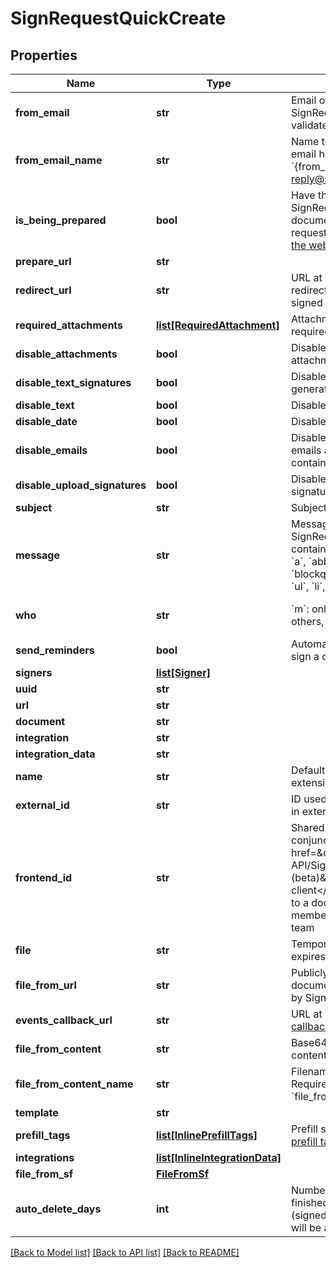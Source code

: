 # SignRequestQuickCreate

## Properties
Name | Type | Description | Notes
------------ | ------------- | ------------- | -------------
**from_email** | **str** | Email of user sending the SignRequest (must be a validated email) | [optional] 
**from_email_name** | **str** | Name to be used in the &#x60;From&#x60; email header, e.g. &#x60;{from_email_name} &lt;no-reply@signrequest.com&gt;&#x60; | [optional] 
**is_being_prepared** | **bool** | Have the sender of a SignRequest prepare the document before sending the request out, see: [prepare using the web interface](#section/Preparing-a-document/Prepare-using-the-web-interface) | [optional] 
**prepare_url** | **str** |  | [optional] 
**redirect_url** | **str** | URL at which SignRequest will redirect to when a document is signed | [optional] 
**required_attachments** | [**list[RequiredAttachment]**](RequiredAttachment.md) | Attachments that signers are required to upload | [optional] 
**disable_attachments** | **bool** | Disable uploading/adding of attachments | [optional] 
**disable_text_signatures** | **bool** | Disable usage of signatures generated by typing (text) | [optional] 
**disable_text** | **bool** | Disable adding of text | [optional] 
**disable_date** | **bool** | Disable adding of dates | [optional] 
**disable_emails** | **bool** | Disable all SignRequest status emails as well as the email that contains the signed documents | [optional] 
**disable_upload_signatures** | **bool** | Disable usage of uploaded signatures (images) | [optional] 
**subject** | **str** | Subject of SignRequest email | [optional] 
**message** | **str** | Message to include in SignRequest email, may contain the following html tags: &#x60;a&#x60;, &#x60;abbr&#x60;, &#x60;acronym&#x60;, &#x60;b&#x60;, &#x60;blockquote&#x60;, &#x60;code&#x60;, &#x60;em&#x60;, &#x60;i&#x60;, &#x60;ul&#x60;, &#x60;li&#x60;, &#x60;ol&#x60;, and &#x60;strong&#x60; | [optional] 
**who** | **str** | &#x60;m&#x60;: only me, &#x60;mo&#x60;: me and others, &#x60;o&#x60;: only others | [optional] [default to 'o']
**send_reminders** | **bool** | Automatically remind signers to sign a document | [optional] 
**signers** | [**list[Signer]**](Signer.md) |  | 
**uuid** | **str** |  | [optional] 
**url** | **str** |  | [optional] 
**document** | **str** |  | [optional] 
**integration** | **str** |  | [optional] 
**integration_data** | **str** |  | [optional] 
**name** | **str** | Defaults to filename, including extension | [optional] 
**external_id** | **str** | ID used to reference document in external system | [optional] 
**frontend_id** | **str** | Shared secret used in conjunction with &lt;a href&#x3D;\&quot;#section/Frontend-API/SignRequest-js-client-(beta)\&quot;&gt;SignRequest-js client&lt;/a&gt; to grant user access to a document that&#39;s not a member of the document&#39;s team | [optional] 
**file** | **str** | Temporary URL to original file, expires in five minutes | [optional] 
**file_from_url** | **str** | Publicly accessible URL of document to be downloaded by SignRequest | [optional] 
**events_callback_url** | **str** | URL at which to receive [event callbacks](#section/Events/Events-callback) for this document | [optional] 
**file_from_content** | **str** | Base64 encoded document content | [optional] 
**file_from_content_name** | **str** | Filename, including extension. Required when using &#x60;file_from_content&#x60;. | [optional] 
**template** | **str** |  | [optional] 
**prefill_tags** | [**list[InlinePrefillTags]**](InlinePrefillTags.md) | Prefill signer input data, see [prefill tags](#section/Preparing-a-document/Prefill-tags-templates) | [optional] 
**integrations** | [**list[InlineIntegrationData]**](InlineIntegrationData.md) |  | [optional] 
**file_from_sf** | [**FileFromSf**](FileFromSf.md) |  | [optional] 
**auto_delete_days** | **int** | Number of days after which a finished document (signed/cancelled/declined) will be automatically deleted | [optional] 

[[Back to Model list]](../README.md#documentation-for-models) [[Back to API list]](../README.md#documentation-for-api-endpoints) [[Back to README]](../README.md)


